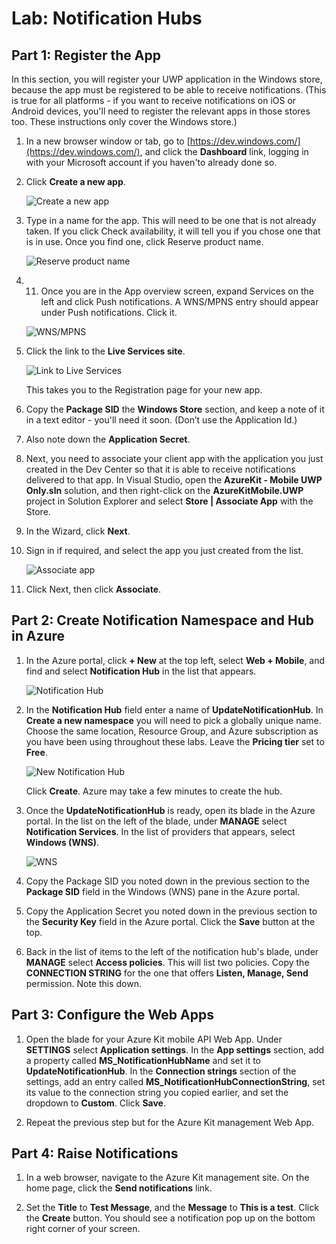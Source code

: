 # Lab: Notification Hubs

## Part 1: Register the App

In this section, you will register your UWP application in the Windows store,
because the app must be registered to be able to receive notifications. (This is
true for all platforms - if you want to receive notifications on iOS or Android
devices, you'll need to register the relevant apps in those stores too. These
instructions only cover the Windows store.)

1.  In a new browser window or tab, go to 
    [https://dev.windows.com/](https://dev.windows.com/), and click the
    **Dashboard** link, logging in with your Microsoft account if you haven'to
    already done so.

2.  Click **Create a new app**.

    ![Create a new app](media/WindowsStoreCreateNewApp.png)

3.  Type in a name for the app. This will need to be one that is not already taken.
    If you click Check availability, it will tell you if you chose one that is in use.
    Once you find one, click Reserve product name.

    ![Reserve product name](media/WindowsStoreCheckName.png)

4.  11.	Once you are in the App overview screen, expand Services on the left and
    click Push notifications. A WNS/MPNS entry should appear under Push notifications.
    Click it.

    ![WNS/MPNS](media/WindowsStorePushWnsMpns.png)

5.  Click the link to the **Live Services site**.

    ![Link to Live Services](media/WindowsStorePushLiveServicesLink.png)

     This takes you to the Registration page for your new app.

6.  Copy the **Package SID**  the **Windows Store** section, and keep a note of it
    in a text editor - you'll need it soon. (Don’t use the Application Id.)

7.  Also note down the **Application Secret**.

8.  Next, you need to associate your client app with the application you just created
    in the Dev Center so that it is able to receive notifications delivered to that
    app. In Visual Studio, open the **AzureKit - Mobile UWP Only.sln** solution,
    and then right-click on the **AzureKitMobile.UWP** project in Solution Explorer
    and select **Store | Associate App** with the Store.

9.  In the Wizard, click **Next**.

10. Sign in if required, and select the app you just created from the list.

    ![Associate app](media/VsAssociateApp.png)

11. Click Next, then click **Associate**.


## Part 2: Create Notification Namespace and Hub in Azure

1.  In the Azure portal, click **+ New** at the top left, select **Web + Mobile**,
    and find and select **Notification Hub** in the list that appears.

    ![Notification Hub](media/AzurePortalMarketplaceNotificationHub.png)

2.  In the **Notification Hub** field enter a name of **UpdateNotificationHub**.
    In **Create a new namespace** you will need to pick a globally unique name.
    Choose the same location, Resource Group, and Azure subscription as you have
    been using throughout these labs. Leave the **Pricing tier** set to **Free**.

    ![New Notification Hub](media/NewNotificationHub.png)

    Click **Create**. Azure may take a few minutes to create the hub.

3.  Once the **UpdateNotificationHub** is ready, open its blade in the Azure portal.
    In the list on the left of the blade, under **MANAGE** select
    **Notification Services**. In the list of providers that appears, select
    **Windows (WNS)**.

    ![WNS](media/NotificationHubWns.png)

4.  Copy the Package SID you noted down in the previous section to the
    **Package SID** field in the Windows (WNS) pane in the Azure portal.

5.  Copy the Application Secret you noted down in the previous section to the
    **Security Key** field in the Azure portal. Click the **Save** button at
    the top.

6.  Back in the list of items to the left of the notification hub's blade,
    under **MANAGE** select **Access policies**. This will list two policies.
    Copy the **CONNECTION STRING** for the one that offers **Listen, Manage, Send**
    permission. Note this down.


## Part 3: Configure the Web Apps

1.  Open the blade for your Azure Kit mobile API Web App. Under **SETTINGS** select
    **Application settings**. In the **App settings** section, add a property called
    **MS_NotificationHubName** and set it to **UpdateNotificationHub**. In the
    **Connection strings** section of the settings, add an entry called
    **MS_NotificationHubConnectionString**, set its value to the connection string
    you copied earlier, and set the dropdown to **Custom**. Click **Save**.

2.  Repeat the previous step but for the Azure Kit management Web App.

## Part 4: Raise Notifications

1.  In a web browser, navigate to the Azure Kit management site. On the home page,
    click the **Send notifications** link.

2.  Set the **Title** to **Test Message**, and the **Message** to **This is a test**.
    Click the **Create** button. You should see a notification pop up on the
    bottom right corner of your screen.
